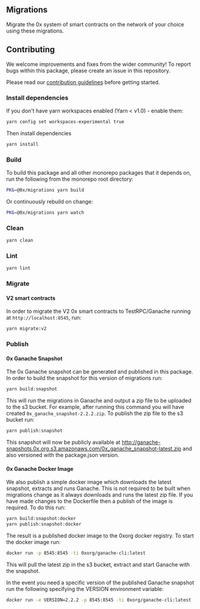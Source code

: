 ## Migrations

Migrate the 0x system of smart contracts on the network of your choice using these migrations.

## Contributing

We welcome improvements and fixes from the wider community! To report bugs within this package, please create an issue in this repository.

Please read our [contribution guidelines](../../CONTRIBUTING.md) before getting started.

### Install dependencies

If you don't have yarn workspaces enabled (Yarn < v1.0) - enable them:

```bash
yarn config set workspaces-experimental true
```

Then install dependencies

```bash
yarn install
```

### Build

To build this package and all other monorepo packages that it depends on, run the following from the monorepo root directory:

```bash
PKG=@0x/migrations yarn build
```

Or continuously rebuild on change:

```bash
PKG=@0x/migrations yarn watch
```

### Clean

```bash
yarn clean
```

### Lint

```bash
yarn lint
```

### Migrate

#### V2 smart contracts

In order to migrate the V2 0x smart contracts to TestRPC/Ganache running at `http://localhost:8545`, run:

```bash
yarn migrate:v2
```

### Publish

#### 0x Ganache Snapshot

The 0x Ganache snapshot can be generated and published in this package. In order to build the snapshot for this version of migrations run:

```bash
yarn build:snapshot
```

This will run the migrations in Ganache and output a zip file to be uploaded to the s3 bucket. For example, after running this command you will have created `0x_ganache_snapshot-2.2.2.zip`. To publish the zip file to the s3 bucket run:

```bash
yarn publish:snapshot
```

This snapshot will now be publicly available at http://ganache-snapshots.0x.org.s3.amazonaws.com/0x_ganache_snapshot-latest.zip and also versioned with the package.json version.

#### 0x Ganache Docker Image

We also publish a simple docker image which downloads the latest snapshot, extracts and runs Ganache. This is not required to be built when migrations change as it always downloads and runs the latest zip file. If you have made changes to the Dockerfile then a publish of the image is required. To do this run:

```bash
yarn build:snapshot:docker
yarn publish:snapshot:docker
```

The result is a published docker image to the 0xorg docker registry. To start the docker image run:

```bash
docker run -p 8545:8545 -ti 0xorg/ganache-cli:latest
```

This will pull the latest zip in the s3 bucket, extract and start Ganache with the snapshot.

In the event you need a specific version of the published Ganache snapshot run the following specifying the VERSION environment variable:

```bash
docker run -e VERSION=2.2.2 -p 8545:8545 -ti 0xorg/ganache-cli:latest
```
